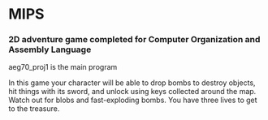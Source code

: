 # MIPS

### 2D adventure game completed for Computer Organization and Assembly Language

aeg70_proj1 is the main program

In this game your character will be able to drop bombs to destroy objects, hit things with its sword, and unlock using keys collected around the map. Watch out for blobs and fast-exploding bombs. You have three lives to get to the treasure. 
